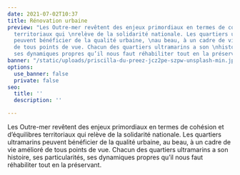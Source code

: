 ```yaml
---
date: 2021-07-02T10:37
title: Rénovation urbaine
preview: "Les Outre-mer revêtent des enjeux primordiaux en termes de cohésion et d’équilibres
  territoriaux qui \nrelève de la solidarité nationale. Les quartiers ultramarins
  peuvent bénéficier de la qualité urbaine, \nau beau, à un cadre de vie amélioré
  de tous points de vue. Chacun des quartiers ultramarins a son \nhistoire, ses particularités,
  ses dynamiques propres qu’il nous faut réhabiliter tout en la préservant."
banner: "/static/uploads/priscilla-du-preez-jcz2pe-szpw-unsplash-min.jpg"
options:
  use_banner: false
  private: false
seo:
  title: ''
  description: ''

---
```

Les Outre-mer revêtent des enjeux primordiaux en termes de cohésion et d’équilibres territoriaux qui relève de la solidarité nationale. Les quartiers ultramarins peuvent bénéficier de la qualité urbaine, au beau, à un cadre de vie amélioré de tous points de vue. Chacun des quartiers ultramarins a son histoire, ses particularités, ses dynamiques propres qu’il nous faut réhabiliter tout en la préservant.
